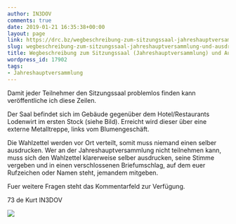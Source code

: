 ```yaml
---
author: IN3DOV
comments: true
date: 2019-01-21 16:35:38+00:00
layout: page
link: https://drc.bz/wegbeschreibung-zum-sitzungssaal-jahreshauptversammlung-und-ausdruck-wahlzettel/
slug: wegbeschreibung-zum-sitzungssaal-jahreshauptversammlung-und-ausdruck-wahlzettel
title: Wegbeschreibung zum Sitzungssaal (Jahreshauptversammlung) und Ausdruck Wahlzettel.
wordpress_id: 17902
tags:
- Jahreshauptversammlung
---
```


Damit jeder Teilnehmer den Sitzungssaal problemlos finden kann veröffentliche ich diese Zeilen.

Der Saal befindet sich im Gebäude gegenüber dem Hotel/Restaurants Lodenwirt im ersten Stock (siehe Bild). Erreicht wird dieser über eine externe Metalltreppe, links vom Blumengeschäft.

Die Wahlzettel werden vor Ort verteilt, somit muss niemand einen selber ausdrucken. Wer an der Jahreshauptversammlung nicht teilnehmen kann, muss sich den Wahlzettel klarerweise selber ausdrucken, seine Stimme vergeben und in einen verschlossenen Briefumschlag, auf dem euer Rufzeichen oder Namen steht, jemandem mitgeben.

Fuer weitere Fragen steht das Kommentarfeld zur Verfügung.

73 de Kurt IN3DOV



![](https://drc.bz/wp-content/uploads/2019/01/loden.jpg)
